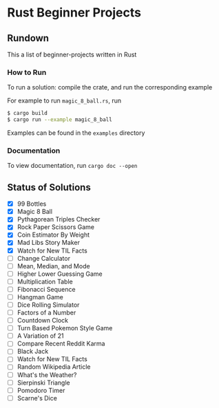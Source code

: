 # Rust Beginner Projects

## Rundown

This a list of beginner-projects written in Rust

### How to Run

To run a solution: compile the crate, and run the corresponding example

For example to run `magic_8_ball.rs`, run
```bash
$ cargo build
$ cargo run --example magic_8_ball
```

Examples can be found in the `examples` directory

### Documentation

To view documentation, run `cargo doc --open`

## Status of Solutions

- [x] 99 Bottles
- [x] Magic 8 Ball
- [x] Pythagorean Triples Checker
- [x] Rock Paper Scissors Game
- [x] Coin Estimator By Weight
- [x] Mad Libs Story Maker
- [x] Watch for New TIL Facts
- [ ] Change Calculator
- [ ] Mean, Median, and Mode
- [ ] Higher Lower Guessing Game
- [ ] Multiplication Table
- [ ] Fibonacci Sequence
- [ ] Hangman Game
- [ ] Dice Rolling Simulator
- [ ] Factors of a Number
- [ ] Countdown Clock
- [ ] Turn Based Pokemon Style Game
- [ ] A Variation of 21
- [ ] Compare Recent Reddit Karma
- [ ] Black Jack
- [ ] Watch for New TIL Facts
- [ ] Random Wikipedia Article
- [ ] What's the Weather?
- [ ] Sierpinski Triangle
- [ ] Pomodoro Timer
- [ ] Scarne's Dice
